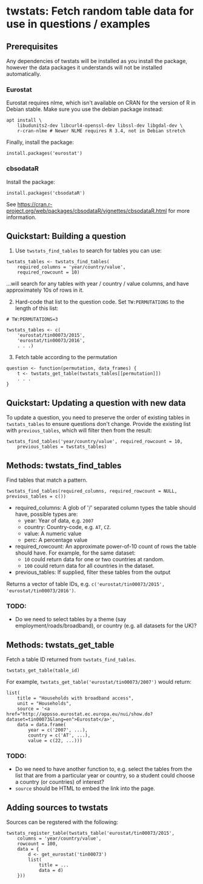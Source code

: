 # twstats: Fetch random table data for use in questions / examples

## Prerequisites

Any dependencies of twstats will be installed as you install the package,
however the data packages it understands will not be installed automatically.

### Eurostat

Eurostat requires nlme, which isn't available on CRAN for the version of R in Debian stable.
Make sure you use the debian package instead:

```
apt install \
    libudunits2-dev libcurl4-openssl-dev libssl-dev libgdal-dev \
    r-cran-nlme # Newer NLME requires R 3.4, not in Debian stretch
```

Finally, install the package:

```
install.packages('eurostat')
```

### cbsodataR

Install the package:

```
install.packages('cbsodataR')
```

See https://cran.r-project.org/web/packages/cbsodataR/vignettes/cbsodataR.html for more information.

## Quickstart: Building a question

1. Use ``twstats_find_tables`` to search for tables you can use:

```
twstats_tables <- twstats_find_tables(
    required_columns = 'year/country/value',
    required_rowcount = 10)
```

...will search for any tables with year / country / value columns, and have
approximately 10s of rows in it.

2. Hard-code that list to the question code. Set ``TW:PERMUTATIONS`` to the length of
this list:

```
# TW:PERMUTATIONS=3

twstats_tables <- c(
    'eurostat/tin00073/2015',
    'eurostat/tin00073/2016',
    . . .)
```

3. Fetch table according to the permutation

```
question <- function(permutation, data_frames) {
    t <- twstats_get_table(twstats_tables[[permutation]])
    . . .
}
```

## Quickstart: Updating a question with new data

To update a question, you need to preserve the order of existing tables in ``twstats_tables`` to ensure questions don't change.
Provide the existing list with ``previous_tables``, which will filter then from the result:

```
twstats_find_tables('year/country/value', required_rowcount = 10,
    previous_tables = twstats_tables)
```

## Methods: twstats_find_tables

Find tables that match a pattern.

```
twstats_find_tables(required_columns, required_rowcount = NULL, previous_tables = c())
```

* required_columns: A glob of '/' separated column types the table should have, possible types are:
  * year: Year of data, e.g. ``2007``
  * country: Country-code, e.g. ``AT``, ``CZ``.
  * value: A numeric value
  * perc: A percentage value
* required_rowcount: An approximate power-of-10 count of rows the table should have. For example, for the same dataset:
  * ``10`` could return data for one or two countries at random.
  * ``100`` could return data for all countries in the dataset.
* previous_tables: If supplied, filter these tables from the output

Returns a vector of table IDs, e.g. ``c('eurostat/tin00073/2015', 'eurostat/tin00073/2016')``.

### TODO:

* Do we need to select tables by a theme (say employment/roads/broadband), or country (e.g. all datasets for the UK)?

## Methods: twstats_get_table

Fetch a table ID returned from ``twstats_find_tables``.

```
twstats_get_table(table_id)
```

For example, ``twstats_get_table('eurostat/tin00073/2007')`` would return:

```
list(
    title = "Households with broadband access",
    unit = "Households",
    source = '<a href="http://appsso.eurostat.ec.europa.eu/nui/show.do?dataset=tin00073&lang=en">Eurostat</a>',
    data = data.frame(
        year = c('2007', ...),
        country = c('AT', ...),
        value = c(22, ...)))
```

### TODO:

* Do we need to have another function to, e.g. select the tables from the list that are from a particular year or country, so a student could choose a country (or countries) of interest?
* ``source`` should be HTML to embed the link into the page.

## Adding sources to twstats

Sources can be regstered with the following:

```
twstats_register_table(twstats_table('eurostat/tin00073/2015',
    columns = 'year/country/value',
    rowcount = 100,
    data = {
        d <- get_eurostat('tin00073')
        list(
            title = ...
            data = d)
    }))
```

